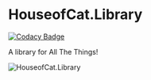 # HouseofCat.Library

[![Codacy Badge](https://api.codacy.com/project/badge/Grade/9dbb20a30ada48caae4b92a83628f45e)](https://app.codacy.com/manual/cat_3/Library?utm_source=github.com&utm_medium=referral&utm_content=houseofcat/Library&utm_campaign=Badge_Grade_Dashboard)

A library for All The Things!

![HouseofCat.Library](https://github.com/houseofcat/HouseofCat.Library/workflows/HouseofCat.Library/badge.svg)
